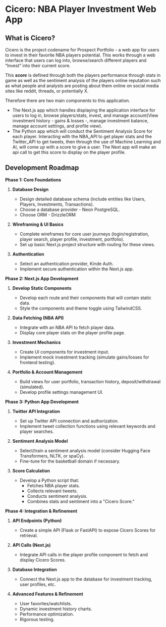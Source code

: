 # Cicero: NBA Player Investment Web App

## What is Cicero?

Cicero is the project codename for Prospect Portfolio - a web app for users to invest in their favorite NBA players potential. This works through a web interface that users can log into, browse/search different players and “Invest” into their current score.

This **_score_** is defined through both the players performance through stats in game as well as the sentiment analysis of the players online reputation such as what people and analysts are posting about them online on social media sites like reddit, threads, or potentially X.

Therefore there are two main components to this application.

- The Next.js app which handles displaying the application interface for users to log in, browse players/stats, invest, and manage account(View investment history - gains & losses -, manage investment balance, manage account settings, and profile view).
- The Python app which will conduct the Sentiment Analysis Score for each player. Interacting with the NBA_API to get player stats and the Twitter_API to get tweets, then through the use of Machine Learning and AI, will come up with a score to give a user. The Next app will make an api call to get this score to display on the player profile.

## Development Roadmap

**Phase 1: Core Foundations**

1. **Database Design**

   - Design detailed database schema (include entities like Users, Players, Investments, Transactions).
   - Choose a database provider - Neon PostgreSQL.
   - Choose ORM - DrizzleORM

2. **Wireframing & UI Basics**

   - Complete wireframes for core user journeys (login/registration, player search, player profile, investment, portfolio).
   - Set up basic Next.js project structure with routing for these views.

3. **Authentication**
   - Select an authentication provider, Kinde Auth.
   - Implement secure authentication within the Next.js app.

**Phase 2: Next.js App Development**

1. **Develop Static Components**

   - Develop each route and their components that will contain static data.
   - Style the components and theme toggle using TailwindCSS.

2. **Data Fetching (NBA API)**

   - Integrate with an NBA API to fetch player data.
   - Display core player stats on the player profile page.

3. **Investment Mechanics**

   - Create UI components for investment input.
   - Implement mock investment tracking (simulate gains/losses for frontend testing).

4. **Portfolio & Account Management**

   - Build views for user portfolio, transaction history, deposit/withdrawal (simulated).
   - Develop profile settings management UI.

**Phase 3: Python App Development**

1. **Twitter API Integration**

   - Set up Twitter API connection and authorization.
   - Implement tweet collection functions using relevant keywords and player searches.

2. **Sentiment Analysis Model**

   - Select/train a sentiment analysis model (consider Hugging Face Transformers, NLTK, or spaCy).
   - Fine-tune for the basketball domain if necessary.

3. **Score Calculation**
   - Develop a Python script that:
     - Fetches NBA player stats.
     - Collects relevant tweets.
     - Conducts sentiment analysis.
     - Combines stats and sentiment into a "Cicero Score."

**Phase 4: Integration & Refinement**

1. **API Endpoints (Python)**

   - Create a simple API (Flask or FastAPI) to expose Cicero Scores for retrieval.

2. **API Calls (Next.js)**

   - Integrate API calls in the player profile component to fetch and display Cicero Scores.

3. **Database Integration**

   - Connect the Next.js app to the database for investment tracking, user profiles, etc.

4. **Advanced Features & Refinement**
   - User favorites/watchlists.
   - Dynamic investment history charts.
   - Performance optimization.
   - Rigorous testing.

